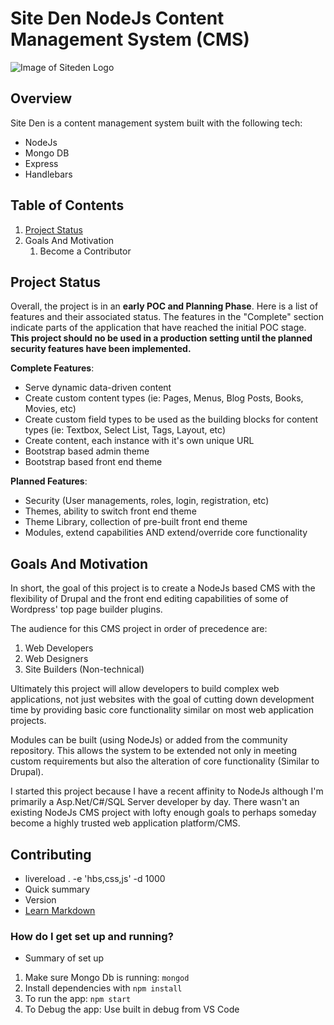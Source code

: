 # Site Den NodeJs Content Management System (CMS) #

![Image of Siteden Logo](https://kevant.com/siteden/SiteDen-nodejs-logo.png)

## Overview ##
Site Den is a content management system built with the following tech:
* NodeJs
* Mongo DB
* Express
* Handlebars

## Table of Contents ##
1. [Project Status](#project-status)
1. Goals And Motivation
    1. Become a Contributor


## Project Status ##
Overall, the project is in an **early POC and Planning Phase**. Here is a list of features and their associated status. The features in the "Complete" section indicate parts of the application that have reached the initial POC stage. **This project should no be used in a production setting until the planned security features have been implemented.**

**Complete Features**:
* Serve dynamic data-driven content
* Create custom content types (ie: Pages, Menus, Blog Posts, Books, Movies, etc)
* Create custom field types to be used as the building blocks for content types (ie: Textbox, Select List, Tags, Layout, etc)
* Create content, each instance with it's own unique URL
* Bootstrap based admin theme
* Bootstrap based front end theme

**Planned Features**:
* Security (User managements, roles, login, registration, etc)
* Themes, ability to switch front end theme
* Theme Library, collection of pre-built front end theme
* Modules, extend capabilities AND extend/override core functionality

## Goals And Motivation ##
In short, the goal of this project is to create a NodeJs based CMS with the flexibility of Drupal and the front end editing capabilities of some of Wordpress' top page builder plugins.

The audience for this CMS project in order of precedence are:
1. Web Developers
1. Web Designers
1. Site Builders (Non-technical)

Ultimately this project will allow developers to build complex web applications, not just websites with the goal of cutting down development time by providing basic core functionality similar on most web application projects.

Modules can be built (using NodeJs) or added from the community repository. This allows the system to be extended not only in meeting custom requirements but also the alteration of core functionality (Similar to Drupal).

I started this project because I have a recent affinity to NodeJs although I'm primarily a Asp.Net/C#/SQL Server developer by day. There wasn't an existing NodeJs CMS project with lofty enough goals to perhaps someday become a highly trusted web application platform/CMS.

## Contributing ##

* livereload . -e 'hbs,css,js' -d 1000
* Quick summary
* Version
* [Learn Markdown](https://bitbucket.org/tutorials/markdowndemo)

### How do I get set up and running? ###

* Summary of set up
1. Make sure Mongo Db is running: `mongod`
1. Install dependencies with `npm install`
1. To run the app: `npm start`
1. To Debug the app: Use built in debug from VS Code

